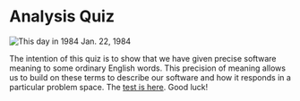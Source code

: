Analysis Quiz
============

![This day in 1984](http://upload.wikimedia.org/wikipedia/commons/thumb/e/e3/Macintosh_128k_transparency.png/205px-Macintosh_128k_transparency.png) Jan. 22, 1984

The intention of this quiz is to show that we have given precise software meaning to some ordinary English words. This precision of meaning allows us to build on these terms to describe our software and how it responds in a particular problem space. The [test is here](tests/quiz2.htm). Good luck!